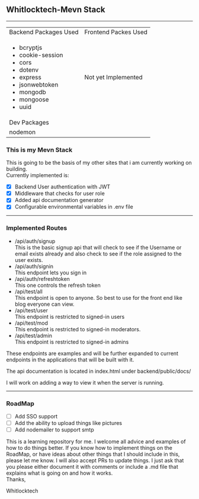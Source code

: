 ## Whitlocktech-Mevn Stack

---

<table><tbody><tr><td>Backend Packages Used</td><td>Frontend Packes Used</td></tr><tr><td><ul><li>bcryptjs</li><li>cookie-session</li><li>cors</li><li>dotenv</li><li>express</li><li>jsonwebtoken</li><li>mongodb</li><li>mongoose</li><li>uuid</li></ul></td><td>Not yet Implemented</td></tr><tr><td>Dev Packages</td><td>&nbsp;</td></tr><tr><td>nodemon</td><td>&nbsp;</td></tr></tbody></table>

### This is my Mevn Stack

This is going to be the basis of my other sites that i am currently working on building.  
Currently implemented is:

*   [x] Backend User authentication with JWT
*   [x] Middleware that checks for user role
*   [x] Added api documentation generator
*   [x] Configurable environmental variables in .env file

---

### Implemented Routes

*   /api/auth/signup  
    This is the basic signup api that will check to see if the Username or email exists already and also check to see if the role assigned to the user exists.
*   /api/auth/signin  
    This endpoint lets you sign in
*   /api/auth/refreshtoken  
    This one controls the refresh token
*   /api/test/all  
    This endpoint is open to anyone. So best to use for the front end like blog everyone can view.
*   /api/test/user  
    This endpoint is restricted to signed-in users
*   /api/test/mod  
    This endpoint is restricted to signed-in moderators.
*   /api/test/admin  
    This endpoint is restricted to signed-in admins

These endpoints are examples and will be further expanded to current endpoints in the applications that will be built with it.

The api documentation is located in index.html under backend/public/docs/

I will work on adding a way to view it when the server is running.

---

### RoadMap

*   [ ] Add SSO support
*   [ ] Add the ability to upload things like pictures
*   [ ]  Add nodemailer to support smtp

This is a learning repository for me. I welcome all advice and examples of how to do things better. If you know how to implement things on the RoadMap, or have ideas about other things that I should include in this, please let me know. I will also accept PRs to update things. I just ask that you please either document it with comments or include a .md file that explains what is going on and how it works.  
Thanks,

Whitlocktech